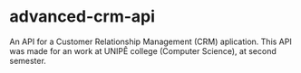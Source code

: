 # advanced-crm-api
An API for a Customer Relationship Management (CRM) aplication. This API was made for an work at UNIPÊ college (Computer Science), at second semester.
